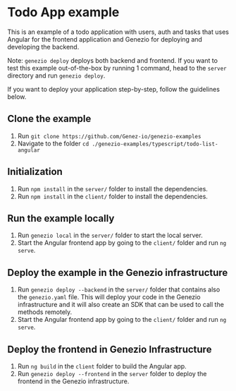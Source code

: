 # Todo App example

This is an example of a todo application with users, auth and tasks that uses Angular for the frontend application and Genezio for deploying and developing the backend.

Note: `genezio deploy` deploys both backend and frontend. If you want to test this example out-of-the-box by running 1 command, head to the `server` directory and run `genezio deploy`.

If you want to deploy your application step-by-step, follow the guidelines below.

## Clone the example
1. Run `git clone https://github.com/Genez-io/genezio-examples`
2. Navigate to the folder `cd ./genezio-examples/typescript/todo-list-angular`

## Initialization

1. Run `npm install` in the `server/` folder to install the dependencies.
2. Run `npm install` in the `client/` folder to install the dependencies.

## Run the example locally

1. Run `genezio local` in the `server/` folder to start the local server.
2. Start the Angular frontend app by going to the `client/` folder and run `ng serve`.

## Deploy the example in the Genezio infrastructure

1. Run `genezio deploy --backend` in the `server/` folder that contains also the `genezio.yaml` file. This will deploy your code in the Genezio infrastructure and it will also create an SDK that can be used to call the methods remotely.
2. Start the Angular frontend app by going to the `client/` folder and run `ng serve`.

## Deploy the frontend in Genezio Infrastructure
1. Run `ng build` in the `client` folder to build the Angular app.
2. Run `genezio deploy --frontend` in the `server` folder to deploy the frontend in the Genezio infrastructure.
